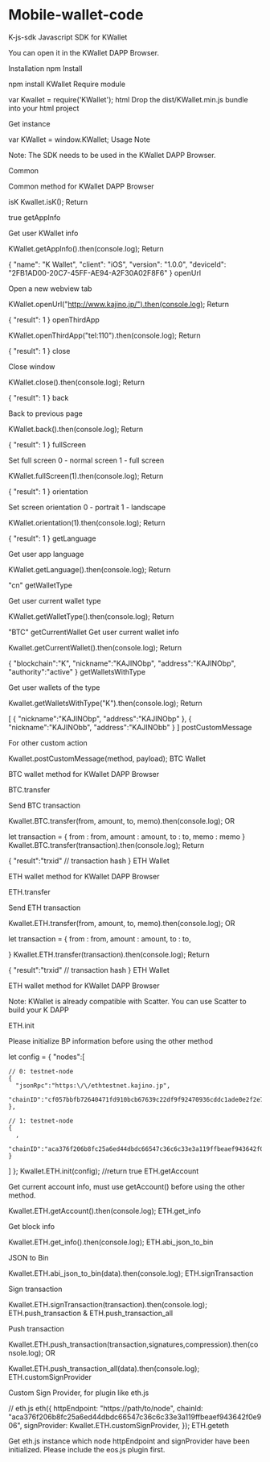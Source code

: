 # Mobile-wallet-code

K-js-sdk
Javascript SDK for KWallet

You can open it in the KWallet DAPP Browser.

Installation
npm
Install

npm install KWallet
Require module

var Kwallet = require('KWallet');
html
Drop the dist/KWallet.min.js bundle into your html project

<script src="path/to/KWallet.min.js"></script>
Get instance

var KWallet = window.KWallet;
Usage
Note

Note: The SDK needs to be used in the KWallet DAPP Browser.

Common

Common method for KWallet DAPP Browser

isK
Kwallet.isK();
Return

true
getAppInfo

Get user KWallet info

KWallet.getAppInfo().then(console.log);
Return

{
  "name": "K Wallet",
  "client": "iOS",
  "version": "1.0.0",
  "deviceId": "2FB1AD00-20C7-45FF-AE94-A2F30A02F8F6"
}
openUrl

Open a new webview tab

KWallet.openUrl("http://www.kajino.jp/").then(console.log);
Return

{
  "result": 1
}
openThirdApp

KWallet.openThirdApp("tel:110").then(console.log);
Return

{
  "result": 1
}
close

Close window

KWallet.close().then(console.log);
Return

{
  "result": 1
}
back

Back to previous page

KWallet.back().then(console.log);
Return

{
  "result": 1
}
fullScreen

Set full screen
0 - normal screen
1 - full screen

KWallet.fullScreen(1).then(console.log);
Return

{
  "result": 1
}
orientation

Set screen orientation
0 - portrait
1 - landscape

KWallet.orientation(1).then(console.log);
Return

{
  "result": 1
}
getLanguage

Get user app language

KWallet.getLanguage().then(console.log);
Return

"cn"
getWalletType

Get user current wallet type

KWallet.getWalletType().then(console.log);
Return

"BTC"
getCurrentWallet
Get user current wallet info

Kwallet.getCurrentWallet().then(console.log);
Return

{
  "blockchain":"K",
  "nickname":"KAJINObp",
  "address":"KAJINObp",
  "authority":"active"
}
getWalletsWithType

Get user wallets of the type

Kwallet.getWalletsWithType("K").then(console.log);
Return

[
  {
    "nickname":"KAJINObp",
    "address":"KAJINObp"
  },
  {
    "nickname":"KAJINObb",
    "address":"KAJINObb"
  }
]
postCustomMessage

For other custom action

Kwallet.postCustomMessage(method, payload);
BTC Wallet

BTC wallet method for KWallet DAPP Browser

BTC.transfer

Send BTC transaction

Kwallet.BTC.transfer(from, amount, to, memo).then(console.log);
OR

let transaction = {
  from : from,
  amount : amount,
  to : to,
  memo : memo
}
Kwallet.BTC.transfer(transaction).then(console.log);
Return

{
  "result":"trxid" // transaction hash
}
ETH Wallet

ETH wallet method for KWallet DAPP Browser

ETH.transfer

Send ETH transaction

Kwallet.ETH.transfer(from, amount, to, memo).then(console.log);
OR

let transaction = {
  from : from,
  amount : amount,
  to : to,
 
}
Kwallet.ETH.transfer(transaction).then(console.log);
Return

{
  "result":"trxid" // transaction hash
}
ETH Wallet

ETH wallet method for KWallet DAPP Browser

Note: KWallet is already compatible with Scatter. You can use Scatter to build your K DAPP

ETH.init

Please initialize BP information before using the other method

let config = {
  "nodes":[

    // 0: testnet-node
    {
      "jsonRpc":"https:\/\/ethtestnet.kajino.jp",
      "chainID":"cf057bbfb72640471fd910bcb67639c22df9f92470936cddc1ade0e2f2e7dc4f"
    },

    // 1: testnet-node
    {
      ,
      "chainID":"aca376f206b8fc25a6ed44dbdc66547c36c6c33e3a119ffbeaef943642f0e906"
    }

  ]
};
Kwallet.ETH.init(config);  //return true
ETH.getAccount

Get current account info, must use getAccount() before using the other method.

Kwallet.ETH.getAccount().then(console.log);
ETH.get_info

Get block info

Kwallet.ETH.get_info().then(console.log);
ETH.abi_json_to_bin

JSON to Bin

Kwallet.ETH.abi_json_to_bin(data).then(console.log);
ETH.signTransaction

Sign transaction

Kwallet.ETH.signTransaction(transaction).then(console.log);
ETH.push_transaction & ETH.push_transaction_all

Push transaction

Kwallet.ETH.push_transaction(transaction,signatures,compression).then(console.log);
OR

Kwallet.ETH.push_transaction_all(data).then(console.log);
ETH.customSignProvider

Custom Sign Provider, for plugin like eth.js

// eth.js
eth({
  httpEndpoint: "https://path/to/node",
  chainId:      "aca376f206b8fc25a6ed44dbdc66547c36c6c33e3a119ffbeaef943642f0e906",
  signProvider: Kwallet.ETH.customSignProvider,
});
ETH.geteth

Get eth.js instance which node httpEndpoint and signProvider have been initialized. Please include the eos.js plugin first.

<script src="http://path/to/eth.js"></script>
<script>
var eth = Kwallet.ETH.getEth();

//do something with eth.js
eths.getBlock(1);
</script>
